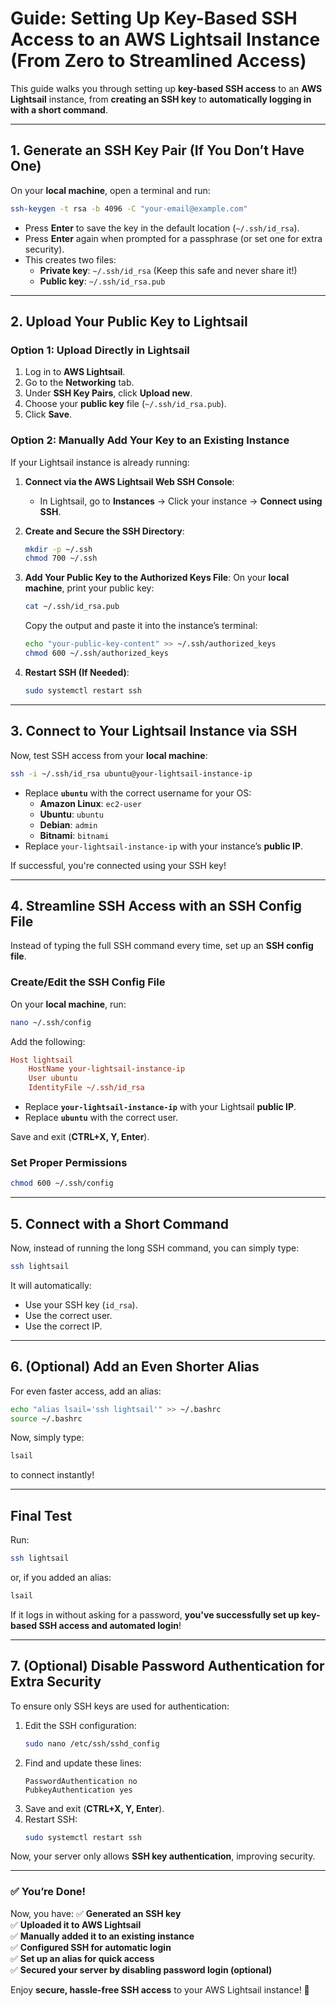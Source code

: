# **Guide: Setting Up Key-Based SSH Access to an AWS Lightsail Instance (From Zero to Streamlined Access)**

This guide walks you through setting up **key-based SSH access** to an **AWS Lightsail** instance, from **creating an SSH key** to **automatically logging in with a short command**.

---

## **1. Generate an SSH Key Pair (If You Don’t Have One)**
On your **local machine**, open a terminal and run:

```sh
ssh-keygen -t rsa -b 4096 -C "your-email@example.com"
```

- Press **Enter** to save the key in the default location (`~/.ssh/id_rsa`).
- Press **Enter** again when prompted for a passphrase (or set one for extra security).
- This creates two files:
  - **Private key**: `~/.ssh/id_rsa` (Keep this safe and never share it!)
  - **Public key**: `~/.ssh/id_rsa.pub`

---

## **2. Upload Your Public Key to Lightsail**
### **Option 1: Upload Directly in Lightsail**
1. Log in to **AWS Lightsail**.
2. Go to the **Networking** tab.
3. Under **SSH Key Pairs**, click **Upload new**.
4. Choose your **public key** file (`~/.ssh/id_rsa.pub`).
5. Click **Save**.

### **Option 2: Manually Add Your Key to an Existing Instance**
If your Lightsail instance is already running:
1. **Connect via the AWS Lightsail Web SSH Console**:
   - In Lightsail, go to **Instances** → Click your instance → **Connect using SSH**.
   
2. **Create and Secure the SSH Directory**:
   ```sh
   mkdir -p ~/.ssh
   chmod 700 ~/.ssh
   ```

3. **Add Your Public Key to the Authorized Keys File**:
   On your **local machine**, print your public key:
   ```sh
   cat ~/.ssh/id_rsa.pub
   ```
   Copy the output and paste it into the instance’s terminal:
   ```sh
   echo "your-public-key-content" >> ~/.ssh/authorized_keys
   chmod 600 ~/.ssh/authorized_keys
   ```

4. **Restart SSH (If Needed)**:
   ```sh
   sudo systemctl restart ssh
   ```

---

## **3. Connect to Your Lightsail Instance via SSH**
Now, test SSH access from your **local machine**:

```sh
ssh -i ~/.ssh/id_rsa ubuntu@your-lightsail-instance-ip
```

- Replace **`ubuntu`** with the correct username for your OS:
  - **Amazon Linux**: `ec2-user`
  - **Ubuntu**: `ubuntu`
  - **Debian**: `admin`
  - **Bitnami**: `bitnami`
- Replace `your-lightsail-instance-ip` with your instance’s **public IP**.

If successful, you're connected using your SSH key!

---

## **4. Streamline SSH Access with an SSH Config File**
Instead of typing the full SSH command every time, set up an **SSH config file**.

### **Create/Edit the SSH Config File**
On your **local machine**, run:

```sh
nano ~/.ssh/config
```

Add the following:

```ini
Host lightsail
    HostName your-lightsail-instance-ip
    User ubuntu
    IdentityFile ~/.ssh/id_rsa
```

- Replace **`your-lightsail-instance-ip`** with your Lightsail **public IP**.
- Replace **`ubuntu`** with the correct user.

Save and exit (**CTRL+X, Y, Enter**).

### **Set Proper Permissions**
```sh
chmod 600 ~/.ssh/config
```

---

## **5. Connect with a Short Command**
Now, instead of running the long SSH command, you can simply type:

```sh
ssh lightsail
```

It will automatically:
- Use your SSH key (`id_rsa`).
- Use the correct user.
- Use the correct IP.

---

## **6. (Optional) Add an Even Shorter Alias**
For even faster access, add an alias:

```sh
echo "alias lsail='ssh lightsail'" >> ~/.bashrc
source ~/.bashrc
```

Now, simply type:

```sh
lsail
```

to connect instantly!

---

## **Final Test**
Run:

```sh
ssh lightsail
```

or, if you added an alias:

```sh
lsail
```

If it logs in without asking for a password, **you've successfully set up key-based SSH access and automated login**!

---

## **7. (Optional) Disable Password Authentication for Extra Security**
To ensure only SSH keys are used for authentication:

1. Edit the SSH configuration:
   ```sh
   sudo nano /etc/ssh/sshd_config
   ```
2. Find and update these lines:
   ```
   PasswordAuthentication no
   PubkeyAuthentication yes
   ```
3. Save and exit (**CTRL+X, Y, Enter**).
4. Restart SSH:
   ```sh
   sudo systemctl restart ssh
   ```

Now, your server only allows **SSH key authentication**, improving security.

---

### **✅ You’re Done!**
Now, you have:
✅ **Generated an SSH key**  
✅ **Uploaded it to AWS Lightsail**  
✅ **Manually added it to an existing instance**  
✅ **Configured SSH for automatic login**  
✅ **Set up an alias for quick access**  
✅ **Secured your server by disabling password login (optional)**  

Enjoy **secure, hassle-free SSH access** to your AWS Lightsail instance! 🚀